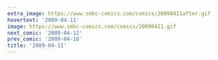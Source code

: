```yaml
---
extra_image: https://www.smbc-comics.com/comics/20090411after.gif
hovertext: '2009-04-11'
image: https://www.smbc-comics.com/comics/20090411.gif
next_comic: '2009-04-12'
prev_comic: '2009-04-10'
title: '2009-04-11'
---
```


